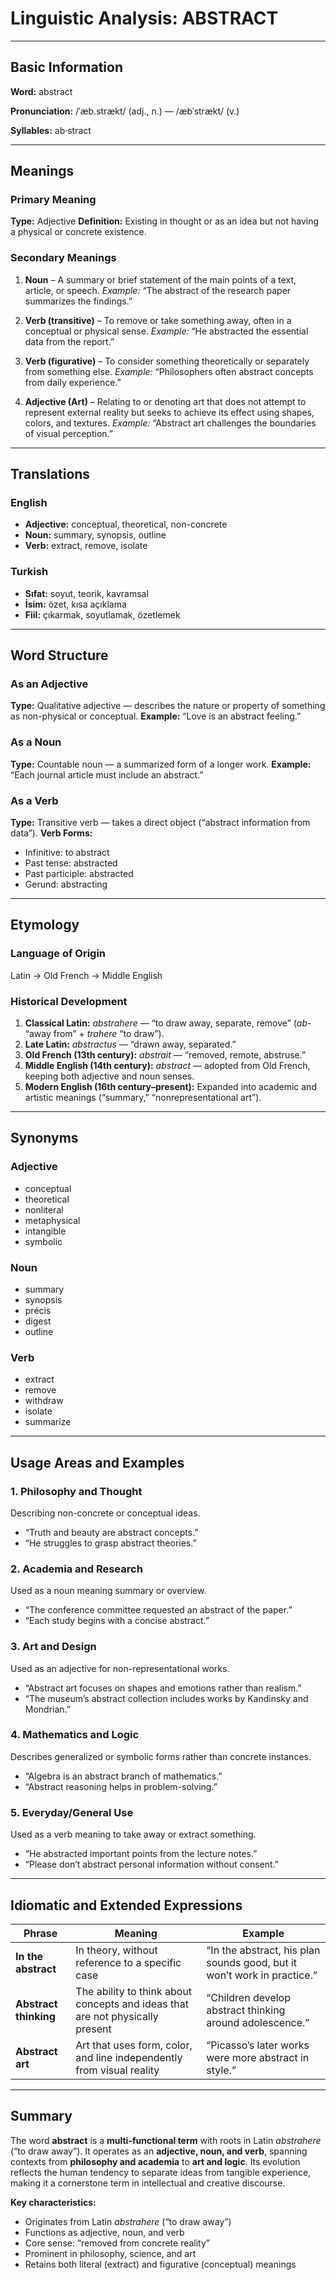 # Linguistic Analysis: ABSTRACT

---

## Basic Information

**Word:** abstract

**Pronunciation:** /ˈæb.strækt/ (adj., n.) — /æbˈstrækt/ (v.)

**Syllables:** ab·stract

---

## Meanings

### Primary Meaning

**Type:** Adjective
**Definition:** Existing in thought or as an idea but not having a physical or concrete existence.

### Secondary Meanings

1. **Noun** – A summary or brief statement of the main points of a text, article, or speech.
   _Example:_ “The abstract of the research paper summarizes the findings.”

2. **Verb (transitive)** – To remove or take something away, often in a conceptual or physical sense.
   _Example:_ “He abstracted the essential data from the report.”

3. **Verb (figurative)** – To consider something theoretically or separately from something else.
   _Example:_ “Philosophers often abstract concepts from daily experience.”

4. **Adjective (Art)** – Relating to or denoting art that does not attempt to represent external reality but seeks to achieve its effect using shapes, colors, and textures.
   _Example:_ “Abstract art challenges the boundaries of visual perception.”

---

## Translations

### English

- **Adjective:** conceptual, theoretical, non-concrete
- **Noun:** summary, synopsis, outline
- **Verb:** extract, remove, isolate

### Turkish

- **Sıfat:** soyut, teorik, kavramsal
- **İsim:** özet, kısa açıklama
- **Fiil:** çıkarmak, soyutlamak, özetlemek

---

## Word Structure

### As an Adjective

**Type:** Qualitative adjective — describes the nature or property of something as non-physical or conceptual.
**Example:** “Love is an abstract feeling.”

### As a Noun

**Type:** Countable noun — a summarized form of a longer work.
**Example:** “Each journal article must include an abstract.”

### As a Verb

**Type:** Transitive verb — takes a direct object (“abstract information from data”).
**Verb Forms:**

- Infinitive: to abstract
- Past tense: abstracted
- Past participle: abstracted
- Gerund: abstracting

---

## Etymology

### Language of Origin

Latin → Old French → Middle English

### Historical Development

1. **Classical Latin:** _abstrahere_ — “to draw away, separate, remove” (_ab-_ “away from” + _trahere_ “to draw”).
2. **Late Latin:** _abstractus_ — “drawn away, separated.”
3. **Old French (13th century):** _abstrait_ — “removed, remote, abstruse.”
4. **Middle English (14th century):** _abstract_ — adopted from Old French, keeping both adjective and noun senses.
5. **Modern English (16th century–present):** Expanded into academic and artistic meanings (“summary,” “nonrepresentational art”).

---

## Synonyms

### Adjective

- conceptual
- theoretical
- nonliteral
- metaphysical
- intangible
- symbolic

### Noun

- summary
- synopsis
- précis
- digest
- outline

### Verb

- extract
- remove
- withdraw
- isolate
- summarize

---

## Usage Areas and Examples

### 1. **Philosophy and Thought**

Describing non-concrete or conceptual ideas.

- “Truth and beauty are abstract concepts.”
- “He struggles to grasp abstract theories.”

### 2. **Academia and Research**

Used as a noun meaning summary or overview.

- “The conference committee requested an abstract of the paper.”
- “Each study begins with a concise abstract.”

### 3. **Art and Design**

Used as an adjective for non-representational works.

- “Abstract art focuses on shapes and emotions rather than realism.”
- “The museum’s abstract collection includes works by Kandinsky and Mondrian.”

### 4. **Mathematics and Logic**

Describes generalized or symbolic forms rather than concrete instances.

- “Algebra is an abstract branch of mathematics.”
- “Abstract reasoning helps in problem-solving.”

### 5. **Everyday/General Use**

Used as a verb meaning to take away or extract something.

- “He abstracted important points from the lecture notes.”
- “Please don’t abstract personal information without consent.”

---

## Idiomatic and Extended Expressions

| Phrase                | Meaning                                                                       | Example                                                                 |
| --------------------- | ----------------------------------------------------------------------------- | ----------------------------------------------------------------------- |
| **In the abstract**   | In theory, without reference to a specific case                               | “In the abstract, his plan sounds good, but it won’t work in practice.” |
| **Abstract thinking** | The ability to think about concepts and ideas that are not physically present | “Children develop abstract thinking around adolescence.”                |
| **Abstract art**      | Art that uses form, color, and line independently from visual reality         | “Picasso’s later works were more abstract in style.”                    |

---

## Summary

The word **abstract** is a **multi-functional term** with roots in Latin _abstrahere_ (“to draw away”). It operates as an **adjective, noun, and verb**, spanning contexts from **philosophy and academia** to **art and logic**. Its evolution reflects the human tendency to separate ideas from tangible experience, making it a cornerstone term in intellectual and creative discourse.

**Key characteristics:**

- Originates from Latin _abstrahere_ (“to draw away”)
- Functions as adjective, noun, and verb
- Core sense: “removed from concrete reality”
- Prominent in philosophy, science, and art
- Retains both literal (extract) and figurative (conceptual) meanings
